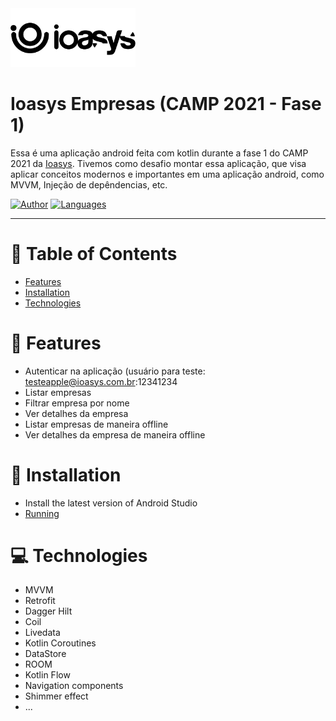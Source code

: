 <img src=".github/assets/logo_ioasys.png" width="200"/>

# Ioasys Empresas (CAMP 2021 - Fase 1)
 Essa é uma aplicação android feita com kotlin durante a fase 1 do CAMP 2021 da [Ioasys](https://www.ioasys.com.br/). 
 Tivemos como desafio montar essa aplicação, que visa aplicar conceitos modernos e importantes em uma aplicação android, como MVVM, Injeção de depêndencias, etc.
 

[![Author](https://img.shields.io/badge/author-DanielJ06-7FCD91?style=flat-square)](https://github.com/danielj06)
[![Languages](https://img.shields.io/github/languages/count/DanielJ06/ioasys-empresas?color=%7FCD91&style=flat-square)](#)

<hr />

# :pushpin: Table of Contents

* [Features](#brain-features)
* [Installation](#construction_worker-installation)
* [Technologies](#computer-technologies)

# :brain: Features

* Autenticar na aplicação (usuário para teste: testeapple@ioasys.com.br:12341234
* Listar empresas
* Filtrar empresa por nome
* Ver detalhes da empresa
* Listar empresas de maneira offline
* Ver detalhes da empresa de maneira offline

# :construction_worker: Installation
* Install the latest version of Android Studio
* [Running](https://developer.android.com/training/basics/firstapp/running-app)

# :computer: Technologies

* MVVM
* Retrofit
* Dagger Hilt
* Coil
* Livedata
* Kotlin Coroutines
* DataStore
* ROOM
* Kotlin Flow
* Navigation components
* Shimmer effect
* ...
